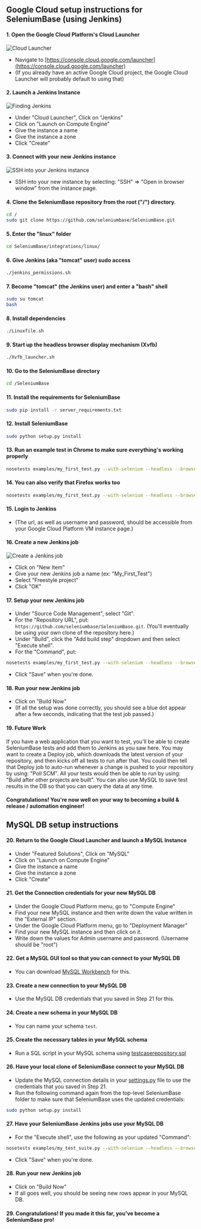 ## Google Cloud setup instructions for SeleniumBase (using Jenkins)

#### 1. Open the Google Cloud Platform's Cloud Launcher

![](http://cdn2.hubspot.net/hubfs/100006/images/gcp_cloud_launcher_7.png "Cloud Launcher")

* Navigate to [https://console.cloud.google.com/launcher](https://console.cloud.google.com/launcher)
* (If you already have an active Google Cloud project, the Google Cloud Launcher will probably default to using that)

#### 2. Launch a Jenkins Instance

![](http://cdn2.hubspot.net/hubfs/100006/images/gcp_cloud_launcher_jenkins_3.png "Finding Jenkins")

* Under "Cloud Launcher", Click on "Jenkins"
* Click on "Launch on Compute Engine"
* Give the instance a name
* Give the instance a zone
* Click "Create"

#### 3. Connect with your new Jenkins instance

![](http://cdn2.hubspot.net/hubfs/100006/images/gcp_ssh.png "SSH into your Jenkins instance")

* SSH into your new instance by selecting: "SSH" => "Open in browser window" from the instance page.

#### 4. Clone the SeleniumBase repository from the root ("/") directory.

```bash
cd /
sudo git clone https://github.com/seleniumbase/SeleniumBase.git
```

#### 5. Enter the "linux" folder

```bash
cd SeleniumBase/integrations/linux/
```

#### 6. Give Jenkins (aka "tomcat" user) sudo access

```bash
./jenkins_permissions.sh
```

#### 7. Become "tomcat" (the Jenkins user) and enter a "bash" shell

```bash
sudo su tomcat
bash
```

#### 8. Install dependencies

```bash
./Linuxfile.sh
```

#### 9. Start up the headless browser display mechanism (Xvfb)

```bash
./Xvfb_launcher.sh
```

#### 10. Go to the SeleniumBase directory

```bash
cd /SeleniumBase
```

#### 11. Install the requirements for SeleniumBase

```bash
sudo pip install -r server_requirements.txt
```

#### 12. Install SeleniumBase

```bash
sudo python setup.py install
```

#### 13. Run an example test in Chrome to make sure everything's working properly

```bash
nosetests examples/my_first_test.py --with-selenium --headless --browser=chrome
```

#### 14. You can also verify that Firefox works too

```bash
nosetests examples/my_first_test.py --with-selenium --headless --browser=firefox
```

#### 15. Login to Jenkins

* (The url, as well as username and password, should be accessible from your Google Cloud Platform VM instance page.)

#### 16. Create a new Jenkins job

![](http://cdn2.hubspot.net/hubfs/100006/images/gcp_jenkins_new_job_2.png "Create a Jenkins job")

* Click on "New Item"
* Give your new Jenkins job a name (ex: "My_First_Test")
* Select "Freestyle project"
* Click "OK"

#### 17. Setup your new Jenkins job

* Under "Source Code Management", select "Git".
* For the "Repository URL", put: ``https://github.com/seleniumbase/SeleniumBase.git``. (You'll eventually be using your own clone of the repository here.)
* Under "Build", click the "Add build step" dropdown and then select "Execute shell".
* For the "Command", put:
```bash
nosetests examples/my_first_test.py --with-selenium --headless --browser=chrome
```
* Click "Save" when you're done.

#### 18. Run your new Jenkins job

* Click on "Build Now"
* (If all the setup was done correctly, you should see a blue dot appear after a few seconds, indicating that the test job passed.)

#### 19. Future Work

If you have a web application that you want to test, you'll be able to create SeleniumBase tests and add them to Jenkins as you saw here. You may want to create a Deploy job, which downloads the latest version of your repository, and then kicks off all tests to run after that. You could then tell that Deploy job to auto-run whenever a change is pushed to your repository by using: "Poll SCM". All your tests would then be able to run by using: "Build after other projects are built". You can also use MySQL to save test results in the DB so that you can query the data at any time.

#### Congratulations! You're now well on your way to becoming a build & release / automation engineer!

## MySQL DB setup instructions

#### 20. Return to the Google Cloud Launcher and launch a MySQL Instance

* Under "Featured Solutions", Click on "MySQL"
* Click on "Launch on Compute Engine"
* Give the instance a name
* Give the instance a zone
* Click "Create"

#### 21. Get the Connection credentials for your new MySQL DB

* Under the Google Cloud Platform menu, go to "Compute Engine"
* Find your new MySQL instance and then write down the value written in the "External IP" section.
* Under the Google Cloud Platform menu, go to "Deployment Manager"
* Find your new MySQL instance and then click on it.
* Write down the values for Admin username and password. (Username should be "root")

#### 22. Get a MySQL GUI tool so that you can connect to your MySQL DB

* You can download [MySQL Workbench](http://dev.mysql.com/downloads/tools/workbench/) for this.

#### 23. Create a new connection to your MySQL DB

* Use the MySQL DB credentials that you saved in Step 21 for this.

#### 24. Create a new schema in your MySQL DB

* You can name your schema ``test``.

#### 25. Create the necessary tables in your MySQL schema

* Run a SQL script in your MySQL schema using [testcaserepository.sql](https://raw.githubusercontent.com/seleniumbase/SeleniumBase/master/seleniumbase/core/testcaserepository.sql)

#### 26. Have your local clone of SeleniumBase connect to your MySQL DB

* Update the MySQL connection details in your [settings.py](https://github.com/seleniumbase/SeleniumBase/blob/master/seleniumbase/config/settings.py) file to use the credentials that you saved in Step 21.
* Run the following command again from the top-level SeleniumBase folder to make sure that SeleniumBase uses the updated credentials:

```bash
sudo python setup.py install
```

#### 27. Have your SeleniumBase Jenkins jobs use your MySQL DB

* For the "Execute shell", use the following as your updated "Command":

```bash
nosetests examples/my_test_suite.py --with-selenium --headless --browser=chrome --with-db_reporting --with-testing_base
```

* Click "Save" when you're done.

#### 28. Run your new Jenkins job

* Click on "Build Now"
* If all goes well, you should be seeing new rows appear in your MySQL DB.

#### 29. Congratulations! If you made it this far, you've become a SeleniumBase pro!
